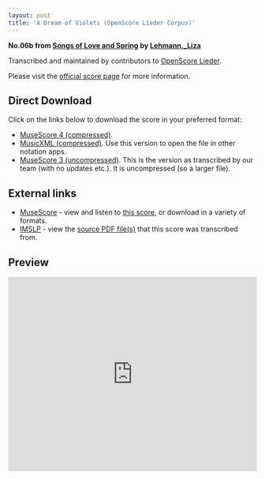 ```yaml
---
layout: post
title: 'A Dream of Violets (OpenScore Lieder Corpus)'
---
```


__No.06b from [Songs of Love and Spring](https://fourscoreandmore.org/openscore/lieder/Lehmann,_Liza/Songs_of_Love_and_Spring/) by [Lehmann,_Liza](https://fourscoreandmore.org/openscore/lieder/Lehmann,_Liza)__

Transcribed and maintained by contributors to [OpenScore Lieder].

Please visit the [official score page] for more information.

[official score page]: https://musescore.com/openscore-lieder-corpus/scores/6761202
[OpenScore Lieder]: https://musescore.com/openscore-lieder-corpus

## Direct Download

Click on the links below to download the score in your preferred format:
- [MuseScore 4 (compressed)](https://fourscoreandmore.org/openscore/lieder/Lehmann,_Liza/Songs_of_Love_and_Spring/06b_A_Dream_of_Violets.mscz).
- [MusicXML (compressed)](https://fourscoreandmore.org/openscore/lieder/Lehmann,_Liza/Songs_of_Love_and_Spring/06b_A_Dream_of_Violets.mxl). Use this version to open the file in other notation apps.
- [MuseScore 3 (uncompressed)](https://raw.githubusercontent.com/OpenScore/Lieder/refs/heads/main/scores/Lehmann,_Liza/Songs_of_Love_and_Spring/06b_A_Dream_of_Violets/lc6761202.mscx). This is the version as transcribed by our team (with no updates etc.). It is uncompressed (so a larger file).

## External links

- [MuseScore] - view and listen to [this score][MuseScore], or download in a variety of formats.
- [IMSLP] - view the [source PDF file(s)][IMSLP] that this score was transcribed from.

[MuseScore]: https://musescore.com/score/6761202
[IMSLP]: https://imslp.org/wiki/Special:ReverseLookup/627769

## Preview

<iframe width="100%" height="394" src="https://musescore.com/openscore-lieder-corpus/scores/6761202/embed" frameborder="0" allowfullscreen allow="autoplay; fullscreen"></iframe>
